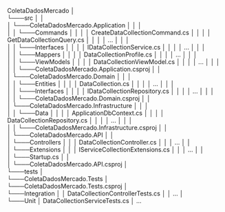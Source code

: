 ColetaDadosMercado
│   
└───src
│   │   
│   └───ColetaDadosMercado.Application
│   │   │   
│   │   └───Commands
│   │   │   │   CreateDataCollectionCommand.cs
│   │   │   │   GetDataCollectionQuery.cs
│   │   │   │   ...
│   │   │   
│   │   └───Interfaces
│   │   │   │   IDataCollectionService.cs
│   │   │   │   ...
│   │   │   
│   │   └───Mappers
│   │   │   │   DataCollectionProfile.cs
│   │   │   │   ...
│   │   │   
│   │   └───ViewModels
│   │   │   │   DataCollectionViewModel.cs
│   │   │   │   ...
│   │   │   
│   │   └───ColetaDadosMercado.Application.csproj
│   │         
│   └───ColetaDadosMercado.Domain
│   │   │   
│   │   └───Entities
│   │   │   │   DataCollection.cs
│   │   │   │   ...
│   │   │   
│   │   └───Interfaces
│   │   │   │   IDataCollectionRepository.cs
│   │   │   │   ...
│   │   │   
│   │   └───ColetaDadosMercado.Domain.csproj
│   │  
│   └───ColetaDadosMercado.Infrastructure
│   │   │   
│   │   └───Data
│   │   │   │   ApplicationDbContext.cs
│   │   │   │   DataCollectionRepository.cs
│   │   │   │   ...
│   │   │   
│   │   └───ColetaDadosMercado.Infrastructure.csproj
│   │  
│   └───ColetaDadosMercado.API
│       │   
│       └───Controllers
│       │   │   DataCollectionController.cs
│       │   │   ...
│       │   
│       └───Extensions
│       │   │   IServiceCollectionExtensions.cs
│       │   │   ...
│       │   
│       └───Startup.cs
│       │   
│       └───ColetaDadosMercado.API.csproj
│           
└───tests
    │   
    └───ColetaDadosMercado.Tests
        │   
        └───ColetaDadosMercado.Tests.csproj
        │   
        └───Integration
        │   │   DataCollectionControllerTests.cs
        │   │   ...
        │   
        └───Unit
            │   DataCollectionServiceTests.cs
            │   ...
